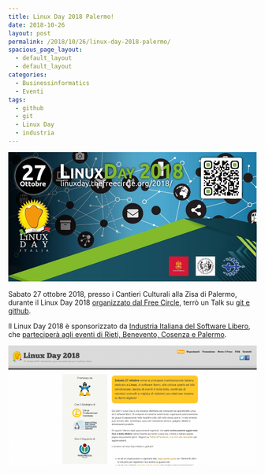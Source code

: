 ```yaml
---
title: Linux Day 2018 Palermo!
date: 2018-10-26
layout: post
permalink: /2018/10/26/linux-day-2018-palermo/
spacious_page_layout:
  - default_layout
  - default_layout
categories:
  - Businessinformatics
  - Eventi
tags:
  - github
  - git
  - Linux Day
  - industria
---
```


![Linux Day 2018 Palermo locandina](https://raw.githubusercontent.com/marcofromsicily/blog/master/images/locandina-linux-day-2018.jpg)

Sabato 27 ottobre 2018, presso i Cantieri Culturali alla Zisa di Palermo, durante il Linux Day 2018 [organizzato dal Free Circle](https://linuxday.thefreecircle.org/2018/it/), terrò un Talk su [git e github](http://www.marcolombardo.com/presentazione-linux-day-2018/).


Il Linux Day 2018 è sponsorizzato da [Industria Italiana del Software Libero](https://www.industriasoftwarelibero.it), che [parteciperà agli eventi di Rieti, Benevento, Cosenza e Palermo](https://www.industriasoftwarelibero.it/industria-al-linux-day-2018/).

![Industria al Linux Day 2018](https://raw.githubusercontent.com/marcofromsicily/blog/master/images/linux-day-industria-2018.jpg)
